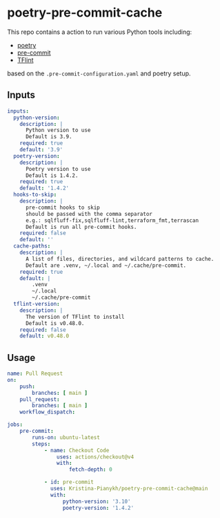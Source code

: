 # poetry-pre-commit-cache

This repo contains a action to run various Python tools including:

* [poetry](https://python-poetry.org/docs/)
* [pre-commit](https://pre-commit.com/)
* [TFlint](https://github.com/terraform-linters/tflint)

based on the `.pre-commit-configuration.yaml` and poetry setup.

## Inputs

```yaml
inputs:
  python-version:
    description: |
      Python version to use
      Default is 3.9.
    required: true
    default: '3.9'
  poetry-version:
    description: |
      Poetry version to use
      Default is 1.4.2.
    required: true
    default: '1.4.2'
  hooks-to-skip:
    description: |
      pre-commit hooks to skip
      should be passed with the comma separator
      e.g.: sqlfluff-fix,sqlfluff-lint,terraform_fmt,terrascan
      Default is run all pre-commit hooks.
    required: false
    default: ''
  cache-paths:
    description: |
      A list of files, directories, and wildcard patterns to cache.
      Default are .venv, ~/.local and ~/.cache/pre-commit.
    required: true
    default: |
        .venv
        ~/.local
        ~/.cache/pre-commit
  tflint-version:
    description: |
      The version of TFlint to install
      Default is v0.48.0.
    required: false
    default: v0.48.0
```

## Usage

```yaml
name: Pull Request
on:
    push:
        branches: [ main ]
    pull_request:
        branches: [ main ]
    workflow_dispatch:

jobs:
    pre-commit:
        runs-on: ubuntu-latest
        steps:
            - name: Checkout Code
                uses: actions/checkout@v4
                with:
                    fetch-depth: 0

            - id: pre-commit
              uses: Kristina-Pianykh/poetry-pre-commit-cache@main
              with:
                  python-version: '3.10'
                  poetry-version: '1.4.2'
```
